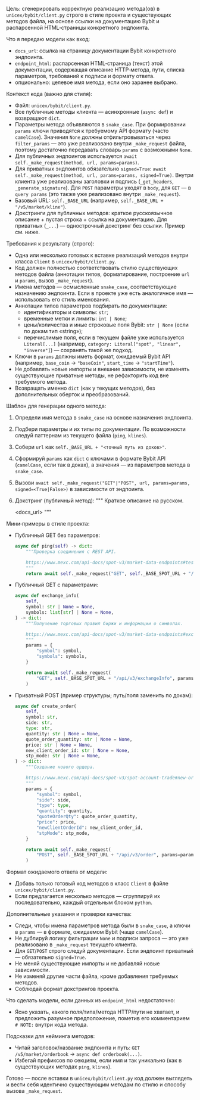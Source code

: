 Цель: сгенерировать корректную реализацию метода(ов) в `unicex/bybit/client.py` строго в стиле проекта и существующих методов файла, на основе ссылки на документацию Bybit и распарсенной HTML‑страницы конкретного эндпоинта.

Что я передаю модели как вход:
- `docs_url`: ссылка на страницу документации Bybit конкретного эндпоинта.
- `endpoint_html`: распарсенная HTML‑страница (текст) этой документации, содержащая описание HTTP‑метода, пути, списка параметров, требований к подписи и формату ответа.
- опционально: целевое имя метода, если оно заранее выбрано.

Контекст кода (важно для стиля):
- Файл: `unicex/bybit/client.py`.
- Все публичные методы клиента — асинхронные (`async def`) и возвращают `dict`.
- Параметры метода объявляются в `snake_case`. При формировании `params` ключи приводятся к требуемому API формату (часто `camelCase`). Значения `None` должны отфильтровываться через `filter_params` — это уже реализовано внутри `_make_request` файла, поэтому достаточно передавать словарь `params` с возможными `None`.
- Для публичных эндпоинтов используется `await self._make_request(method, url, params=params)`.
- Для приватных эндпоинтов обязательно `signed=True`: `await self._make_request(method, url, params=params, signed=True)`. Внутри клиента уже реализованы заголовки и подпись (`_get_headers`, `_generate_signature`). Для `POST` параметры уходят в `body`, для `GET` — в `query params` (это также уже реализовано внутри `_make_request`).
- Базовый URL: `self._BASE_URL` (например, `self._BASE_URL + "/v5/market/kline"`).
- Докстринги для публичных методов: краткое русскоязычное описание + пустая строка + ссылка на документацию. Для приватных (`_...`) — однострочный докстринг без ссылки. Пример см. ниже.

Требования к результату (строго):
- Одна или несколько готовых к вставке реализаций методов внутри класса `Client` в `unicex/bybit/client.py`.
- Код должен полностью соответствовать стилю существующих методов файла (аннотации типов, форматирование, построение `url` и `params`, вызов `_make_request`).
- Имена методов — осмысленные `snake_case`, соответствующие назначению эндпоинта. Если в проекте уже есть аналогичное имя — использовать его стиль именования.
- Аннотации типов параметров подбирать по документации:
  - идентификаторы и символы: `str`;
  - временные метки и лимиты: `int | None`;
  - цены/количества и иные строковые поля Bybit: `str | None` (если по докам тип «string»);
  - перечислимые поля, если в текущем файле уже используется `Literal[...]` (например, `category: Literal["spot", "linear", "inverse"]`) — сохранять такой же подход.
- Ключи в `params` должны иметь формат, ожидаемый Bybit API (например, `base_coin` → `"baseCoin"`, `start_time` → `"startTime"`).
- Не добавлять новые импорты и внешние зависимости, не изменять существующие приватные методы, не рефакторить код вне требуемого метода.
- Возвращать именно `dict` (как у текущих методов), без дополнительных оберток и преобразований.

Шаблон для генерации одного метода:
1) Определи имя метода в `snake_case` на основе назначения эндпоинта.
2) Подбери параметры и их типы по документации. По возможности следуй паттернам из текущего файла (`ping`, `klines`).
3) Собери `url` как `self._BASE_URL + "<точный путь из доков>"`.
4) Сформируй `params` как `dict` с ключами в формате Bybit API (`camelCase`, если так в доках), а значения — из параметров метода в `snake_case`.
5) Вызови `await self._make_request("GET"|"POST", url, params=params, signed=<True|False>)` в зависимости от эндпоинта.
6) Докстринг (публичный метод):
   """
   Краткое описание на русском.

   <docs_url>
   """

Мини‑примеры в стиле проекта:
- Публичный GET без параметров:
  ```python
  async def ping(self) -> dict:
      """Проверка соединения с REST API.

      https://www.mexc.com/api-docs/spot-v3/market-data-endpoints#test-connectivity
      """
      return await self._make_request("GET", self._BASE_SPOT_URL + "/api/v3/ping")
  ```

- Публичный GET с параметрами:
  ```python
  async def exchange_info(
      self,
      symbol: str | None = None,
      symbols: list[str] | None = None,
  ) -> dict:
      """Получение торговых правил биржи и информации о символах.

      https://www.mexc.com/api-docs/spot-v3/market-data-endpoints#exchange-information
      """
      params = {
          "symbol": symbol,
          "symbols": symbols,
      }

      return await self._make_request(
          "GET", self._BASE_SPOT_URL + "/api/v3/exchangeInfo", params=params
      )
  ```

- Приватный POST (пример структуры; путь/поля заменить по докам):
  ```python
  async def create_order(
      self,
      symbol: str,
      side: str,
      type: str,
      quantity: str | None = None,
      quote_order_quantity: str | None = None,
      price: str | None = None,
      new_client_order_id: str | None = None,
      stp_mode: str | None = None,
  ) -> dict:
      """Создание нового ордера.

      https://www.mexc.com/api-docs/spot-v3/spot-account-trade#new-order
      """
      params = {
          "symbol": symbol,
          "side": side,
          "type": type,
          "quantity": quantity,
          "quoteOrderQty": quote_order_quantity,
          "price": price,
          "newClientOrderId": new_client_order_id,
          "stpMode": stp_mode,
      }

      return await self._make_request(
          "POST", self._BASE_SPOT_URL + "/api/v3/order", params=params, signed=True
      )
  ```

Формат ожидаемого ответа от модели:
- Добавь только готовый код методов в класс `Client` в файле `unicex/bybit/client.py`.
- Если предлагается несколько методов — сгруппируй их последовательно, каждый отдельным блоком `python`.

Дополнительные указания и проверки качества:
- Следи, чтобы имена параметров метода были в `snake_case`, а ключи в `params` — в формате, ожидаемом Bybit (чаще `camelCase`).
- Не дублируй логику фильтрации `None` и подписи запроса — это уже реализовано в `_make_request` текущего клиента.
- Для `GET`/`POST` строго следуй документации. Если эндпоинт приватный — обязательно `signed=True`.
- Не меняй существующие импорты и не добавляй новые зависимости.
- Не изменяй другие части файла, кроме добавления требуемых методов.
- Соблюдай формат докстрингов проекта.

Что сделать модели, если данных из `endpoint_html` недостаточно:
- Ясно указать, какого поля/типа/метода HTTP/пути не хватает, и предложить разумное предположение, пометив его комментарием `# NOTE:` внутри кода метода.

Подсказки для нейминга методов:
- Читай заголовок/название эндпоинта и путь: `GET /v5/market/orderbook` → `async def orderbook(...)`.
- Избегай префиксов по секциям, если имя и так уникально (как в существующих методах `ping`, `klines`).

Готово — после вставки в `unicex/bybit/client.py` код должен выглядеть и вести себя идентично существующим методам по стилю и способу вызова `_make_request`.
